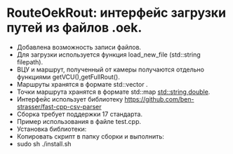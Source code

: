 # RouteOekRout: интерфейс загрузки путей из файлов .oek.
  * Добавлена возможность записи файлов.
  * Для загрузки используется функция load_new_file (std::string filepath).
  * ВЦУ и маршрут, полученный от камеры получаются отдельно функциями getVCU(),getFullRout().
  * Маршруты хранятся в формате std::vector <OekPoint>.
  * Точки маршрута хранятся в формате std::map <std::string,double>.
  * Интерфейс использует библиотеку https://github.com/ben-strasser/fast-cpp-csv-parser
  * Сборка требует поддержки 17 стандарта.
  * Пример использования в файле test.cpp.
  * Установка библиотеки:
  * Копировать скрипт в папку сборки и выполнить:
  * sudo sh ./install.sh
